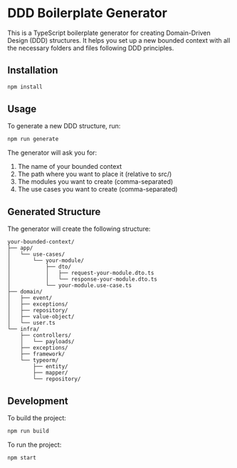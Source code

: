 # DDD Boilerplate Generator

This is a TypeScript boilerplate generator for creating Domain-Driven Design (DDD) structures. It helps you set up a new bounded context with all the necessary folders and files following DDD principles.

## Installation

```bash
npm install
```

## Usage

To generate a new DDD structure, run:

```bash
npm run generate
```

The generator will ask you for:

1. The name of your bounded context
2. The path where you want to place it (relative to src/)
3. The modules you want to create (comma-separated)
4. The use cases you want to create (comma-separated)

## Generated Structure

The generator will create the following structure:

```
your-bounded-context/
├── app/
│   └── use-cases/
│       └── your-module/
│           ├── dto/
│           │   ├── request-your-module.dto.ts
│           │   └── response-your-module.dto.ts
│           └── your-module.use-case.ts
├── domain/
│   ├── event/
│   ├── exceptions/
│   ├── repository/
│   ├── value-object/
│   └── user.ts
└── infra/
    ├── controllers/
    │   └── payloads/
    ├── exceptions/
    ├── framework/
    └── typeorm/
        ├── entity/
        ├── mapper/
        └── repository/
```

## Development

To build the project:

```bash
npm run build
```

To run the project:

```bash
npm start
```
